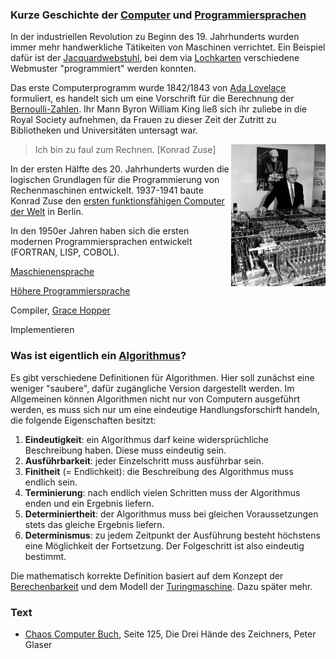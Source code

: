 ### **Kurze Geschichte der [Computer](https://de.wikipedia.org/wiki/Geschichte_des_Computers) und [Programmiersprachen](https://de.wikipedia.org/wiki/Geschichte_der_Programmiersprachen)**

In der industriellen Revolution zu Beginn des 19. Jahrhunderts wurden immer mehr handwerkliche Tätikeiten von Maschinen verrichtet. Ein Beispiel dafür ist der [Jacquardwebstuhl](https://de.wikipedia.org/wiki/Jacquardwebstuhl), bei dem via [Lochkarten](https://de.wikipedia.org/wiki/Lochkarte) verschiedene Webmuster "programmiert" werden konnten.

Das erste Computerprogramm wurde 1842/1843 von [Ada Lovelace](https://de.wikipedia.org/wiki/Ada_Lovelace) formuliert, es handelt sich um eine Vorschrift für die Berechnung der [Bernoulli-Zahlen](https://de.wikipedia.org/wiki/Bernoulli-Zahl). Ihr Mann Byron William King ließ sich ihr zuliebe in die Royal Society aufnehmen, da Frauen zu dieser Zeit der Zutritt zu Bibliotheken und Universitäten untersagt war.

[<img src="zuse1.jpg" width="30%" align="right" >](https://www.swr.de/swr2/wissen/zuse-und-die-geburt-des-computers/-/id=661224/did=10101292/nid=661224/qfvdw8/index.html)

> Ich bin zu faul zum Rechnen. [Konrad Zuse]

In der ersten Hälfte des 20. Jahrhunderts wurden die logischen Grundlagen für die Programmierung von Rechenmaschinen entwickelt. 1937-1941 baute Konrad Zuse den [ersten funktionsfähigen Computer der Welt](https://de.wikipedia.org/wiki/Konrad_Zuse#Z3_–_der_erste_funktionsfähige_Computer_der_Welt) in Berlin. 

In den 1950er Jahren haben sich die ersten modernen Programmiersprachen entwickelt (FORTRAN, LISP, COBOL).


[Maschienensprache](https://de.wikipedia.org/wiki/Maschinensprache)

[Höhere Programmiersprache](https://de.wikipedia.org/wiki/Höhere_Programmiersprache)

Compiler, [Grace Hopper](https://de.wikipedia.org/wiki/Grace_Hopper)


Implementieren

    
### **Was ist eigentlich ein [Algorithmus](https://de.wikipedia.org/wiki/Algorithmus)?**

Es gibt verschiedene Definitionen für Algorithmen. Hier soll zunächst eine weniger "saubere", dafür zugängliche Version dargestellt werden. Im Allgemeinen können Algorithmen nicht nur von Computern ausgeführt werden, es muss sich nur um eine eindeutige Handlungsforschirft handeln, die folgende Eigenschaften besitzt:

1. **Eindeutigkeit**: ein Algorithmus darf keine widersprüchliche Beschreibung haben. Diese muss eindeutig sein.
2. **Ausführbarkeit**: jeder Einzelschritt muss ausführbar sein.
3. **Finitheit** (= Endlichkeit): die Beschreibung des Algorithmus muss endlich sein.
4. **Terminierung**: nach endlich vielen Schritten muss der Algorithmus enden und ein Ergebnis liefern.
5. **Determiniertheit**: der Algorithmus muss bei gleichen Voraussetzungen stets das gleiche Ergebnis liefern.
6. **Determinismus**: zu jedem Zeitpunkt der Ausführung besteht höchstens eine Möglichkeit der Fortsetzung. Der Folgeschritt ist also eindeutig bestimmt.


Die mathematisch korrekte Definition basiert auf dem Konzept der [Berechenbarkeit](https://de.wikipedia.org/wiki/Berechenbarkeit) und dem Modell der [Turingmaschine](https://de.wikipedia.org/wiki/Turingmaschine). Dazu später mehr.





### Text

* [Chaos Computer Buch](https://monoskop.org/images/b/ba/Wieckmann,_Jürgen_%28ed.%29_-_Das_Chaos_Computer_Buch._Hacking_made_in_Germany_%28German%29.pdf), Seite 125, Die Drei Hände des Zeichners, Peter Glaser

